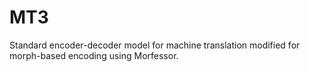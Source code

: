 # MT3
Standard encoder-decoder model for machine translation modified for morph-based encoding using Morfessor.
